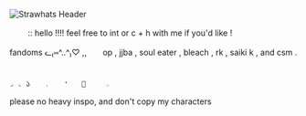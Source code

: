 ![Strawhats Header](https://github.com/user-attachments/assets/17893c51-540b-41a1-89dc-584b0c0dfc8f)

　　 :: hello !!!! feel free to int or c + h with me if you'd like !

fandoms ᓚ₍⑅^..^₎♡ ,,　　op , jjba , soul eater , bleach , rk , saiki k , and csm .
　　
		
	◞ ◟ 𑁬　　﹒　　❛　　🍏　　　𓂂

please no heavy inspo, and don't copy my characters
